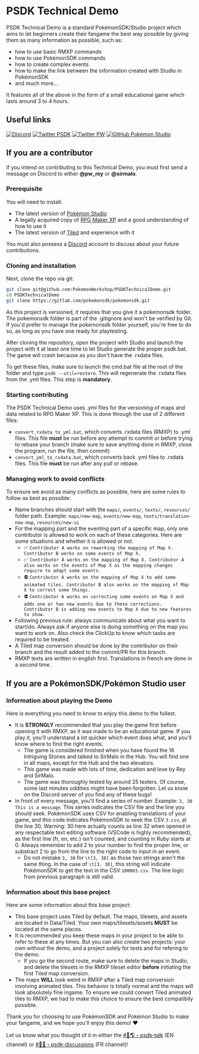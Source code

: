 # PSDK Technical Demo
PSDK Technical Demo is a standard PokémonSDK/Studio project which aims to let beginners create their fangame the best way possible by giving them as many information as possible, such as:
- how to use basic RMXP commands
- how to use PokémonSDK commands
- how to create complex events
- how to make the link between the information created with Studio in PokémonSDK
- and much more...

It features all of the above in the form of a small educational game which lasts around 3 to 4 hours.

## Useful links
[![Discord](https://img.shields.io/discord/143824995867557888.svg?logo=discord&colorB=728ADA&label=Discord)](https://discord.gg/0noB0gBDd91B8pMk)
[![Twitter PSDK](https://img.shields.io/twitter/follow/PokemonSDK?label=Twitter%20PSDK&logoColor=%23333333&style=social)](https://twitter.com/PokemonSDK)
[![Twitter PW](https://img.shields.io/twitter/follow/PokemonWorkshop?label=Twitter%20PW&logoColor=%23333333&style=social)](https://twitter.com/PokemonWorkshop)
[![GitHub Pokémon Studio](https://img.shields.io/badge/Powered_by-Pokémon_Studio-6562f8?style=flat&logo=github&labelColor=1d1c22)]((https://github.com/PokemonWorkshop/PokemonStudio))

## If you are a contributor

If you intend on contributing to this Technical Demo, you must first send a message on Discord to either **@pw_rey** or **@sirmalo**.

### Prerequisite
You will need to install:
- The latest version of [Pokémon Studio](https://github.com/PokemonWorkshop/PokemonStudio)
- A legally acquired copy of [RPG Maker XP](https://store.steampowered.com/app/235900/RPG_Maker_XP/) and a good understanding of how to use it
- The latest version of [Tiled](https://www.mapeditor.org/) and experience with it

You must also possess a [Discord](https://discord.com/) account to discuss about your future contributions.

### Cloning and installation
Next, clone the repo via git:
```bash
git clone git@github.com:PokemonWorkshop/PSDKTechnicalDemo.git
cd PSDKTechnicalDemo
git clone https://gitlab.com/pokemonsdk/pokemonsdk.git
```
As this project is versioned, it requires that you give it a pokemonsdk folder. The pokemonsdk folder is part of the .gitignore and won't be verified by Git. If you'd prefer to manage the pokemonsdk folder yourself, you're free to do so, as long as you have one ready for playtesting.

After cloning the repository, open the project with Studio and launch the project with it at least one time to let Studio generate the proper psdk.bat. The game will crash because as you don't have the .rxdata files.

To get these files, make sure to launch the cmd.bat file at the root of the folder and type `psdk --util=restore`. This will regenerate the .rxdata files from the .yml files. This step is **mandatory**.


### Starting contributing
The PSDK Technical Demo uses .yml files for the versioning of maps and data related to RPG Maker XP. This is done through the use of 2 different files:
- `convert_rxdata_to_yml.bat`, which converts .rxdata files (RMXP) to .yml files. This file **must** be run before any attempt to commit or before trying to rebase your branch (make sure to save anything done in RMXP, close the program, run the file, then commit)
- `convert_yml_to_rxdata.bat`, which converts back .yml files to .rxdata files. This file **must** be run after any pull or rebase.

### Managing work to avoid conflicts
To ensure we avoid as many conflicts as possible, here are some rules to follow as best as possible:
- Name branches should start with the `maps/`, `events/`, `texts/`, `resources/` folder path. Example: `maps/new-map`, `events/new-map`, `texts/translation-new-map`, `resources/new-ui`
- For the mapping part and the eventing part of a specific map, only one contributor is allowed to work on each of these categories. Here are some situations and whether it is allowed or not.
  - ✅ `Contributor A works on reworking the mapping of Map X. Contributor B works on some events of Map X.`
  - ✅ `Contributor A works on the mapping of Map X. Contributor A also works on the events of Map X as the mapping changes require to adapt some events.`
  - ⛔ `Contributor A works on the mapping of Map X to add some animated tiles. Contributor B also works on the mapping of Map X to correct some things.`
  - ⛔ `Contributor A works on correcting some events on Map X and adds one or two new events due to these corrections. Contributor B is adding new events to Map X due to new features to show.`
- Following previous rule: always communicate about what you want to start/do. Always ask if anyone else is doing something on the map you want to work on. Also check the ClickUp to know which tasks are required to be treated.
- A Tiled map conversion should be done by the contributor on their branch and the result added to the commit/PR for this branch.
- RMXP texts are written in english first. Translations in french are done in a second time.

## If you are a PokémonSDK/Pokémon Studio user

### Information about playing the Demo
Here is everything you need to know to enjoy this demo to the fullest.
- It is **STRONGLY** recommended that you play the game first before opening it with RMXP, as it was made to be an educational game. If you play it, you'll understand a lot quicker which event does what, and you'll know where to find the right events.
  - The game is considered finished when you have found the 16 Intriguing Stones and talked to SirMalo in the Hub. You will find one in all maps, except for the Hub and the two elevators.
  - This game was made with lots of time, dedication and love by Rey and SirMalo.
  - The game was thoroughly tested by around 25 testers. Of course, some last minutes oddities might have been forgotten. Let us know on the Discord server of you find any of these bugs!
- In front of every message, you'll find a series of number. Example: `3, 30 This is a message`. This series indicates the CSV file and the line you should seek. PokémonSDK uses CSV for enabling translations of your game, and this code indicates PokémonSDK to seek the CSV `3.csv`, at the line 30. Warning: 30 here actually counts as line 32 when opened in any respectable text editing software (VSCode is highly recommended), as the first line (fr, en, etc.) isn't counted, and counting in Ruby starts at 0. Always remember to add 2 to your number to find the proper line, or substract 2 to go from the line to the right code to input in an event.
  - Do not mistake `3, 30` for `\t[3, 30]` as those two strings aren't the same thing. In the case of `\t[3, 30]`, this string will indicate PokémonSDK to get the text in the CSV `100003.csv`. The line logic from previous paragraph is still valid.

### Information about this base project
Here are some information about this base project:
- This base project uses Tiled by default. The maps, tilesets, and assets are located in Data/Tiled. Your own maps/tilesets/assets **MUST** be located at the same places.
- It is recommended you keep these maps in your project to be able to refer to these at any times. But you can also create two projects: your own without the demo, and a project solely for tests and for refering to the demo.
  - If you go the second route, make sure to delete the maps in Studio, and delete the tilesets in the RMXP tileset editor **before** initiating the first Tiled map conversion.
- The maps **WILL** look weird in RMXP after a Tiled map conversion involving animated tiles. This behavior is totally normal and the maps will look absolutely fine ingame. To ensure we could convert Tiled animated tiles to RMXP, we had to make this choice to ensure the best compatibily possible.

Thank you for choosing to use PokémonSDK and Pokémon Studio to make your fangame, and we hope you'll enjoy this demo! ❤

Let us know what you thought of it in either the [#💬🌎・psdk-talk](https://ptb.discord.com/channels/143824995867557888/520273477144412171) (EN channel) or [#💬🥖・psdk-discussions](https://ptb.discord.com/channels/143824995867557888/360856242111119360) (FR channel)!
